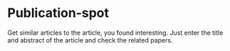 # Publication-spot
Get similar articles to the article, you found interesting. Just enter the title and abstract of the article and check the related papers. 


